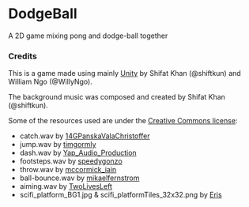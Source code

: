 # DodgeBall
A 2D game mixing pong and dodge-ball together

### Credits
This is a game made using mainly [Unity](https://unity3d.com/) by Shifat Khan (@shiftkun) and William Ngo (@WillyNgo).

The background music was composed and created by Shifat Khan (@shiftkun).

Some of the resources used are under the [Creative Commons license](https://creativecommons.org/licenses/by/3.0/):
- catch.wav by [14GPanskaValaChristoffer](https://freesound.org/people/14GPanskaValaChristoffer/sounds/420165/)
- jump.wav by [timgormly](https://freesound.org/people/timgormly/sounds/170162/)
- dash.wav by [Yap_Audio_Production](https://freesound.org/people/Yap_Audio_Production/sounds/219005/)
- footsteps.wav by [speedygonzo](https://freesound.org/people/speedygonzo/sounds/235718/)
- throw.wav by [mccormick_iain](https://freesound.org/people/mccormick_iain/sounds/371115/)
- ball-bounce.wav by [mikaelfernstrom](https://freesound.org/people/mikaelfernstrom/sounds/68650/)
- aiming.wav by [TwoLivesLeft](https://freesound.org/people/TwoLivesLeft/sounds/352683/)
- scifi_platform_BG1.jpg & scifi_platformTiles_32x32.png by [Eris](https://opengameart.org/content/sci-fi-platform-tiles)